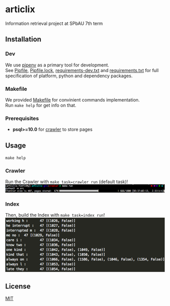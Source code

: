 # articlix

Information retrieval project at SPbAU 7th term

## Installation

### Dev

We use [pipenv](https://docs.pipenv.org/) as a primary tool for development.  
See [Pipfile](Pipfile), [Pipfile.lock](Pipfile.lock), 
[requirements-dev.txt](requirements-dev.txt) and
[requirements.txt](requirements.txt) for full specification of platform, python
and dependency packages.

### Makefile

We provided [Makefile](Makefile) for convinient commands implementation.  
Run `make help` for get info on that.

### Prerequisites

* **psql>=10.0** for [crawler](crawler/crawler.py) to store pages

## Usage

`make help`

### Crawler

Run the Crawler with `make task=crawler run` (default task)!
![Crawler](images/crawler_prograss_bar.png)

### Index

Then, build the Index with `make task=index run`!
![Index](images/index_result.png)

## License

[MIT](LICENSE)